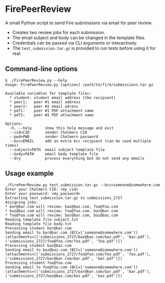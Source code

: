 # FirePeerReview

A small Python script to send Fire submissions via email for peer review.

* Creates two review jobs for each submission.
* The email subject and body can be changed in the template files.
* Credentials can be passed via CLI arguments or interactively.
* The `test_submission.tar.gz` is provided to run tests before using it for real.

## Command-line options

```
$ ./FirePeerReview.py --help
Usage: FirePeerReview.py [options] /path/to/fire/submissions.tar.gz

Available variables for template files:
  * student: student email address (the recipient)
  * peer1:   peer #1 email address
  * peer2:   peer #2 email adress
  * pdf1:    peer #1 PDF attachment name
  * pdf2:    peer #2 PDF attachment name

Options:
  -h, --help      show this help message and exit
  --cid=CID       sender Chalmers CID
  --pwd=PWD       sender Chalmers password
  --bcc=EMAIL     add an extra bcc recipient (can be used multiple times)
  --subject=PATH  email subject template file
  --body=PATH     email body template file
  --dry           process everything but do not send any emails
```

## Usage example

```
./FirePeerReview.py test_submission.tar.gz --bcc=someone@somewhere.com
Enter your Chalmers CID: <my_cid>
Enter your password: <my_password>
Extracting test_submission.tar.gz to submissions_2727
Assigning jobs:
* bar@bar.com will review: baz@baz.com, foo@foo.com
* baz@baz.com will review: foo@foo.com, bar@bar.com
* foo@foo.com will review: bar@bar.com, baz@baz.com
Reading template file subject.txt
Reading template file body.txt
Processing student bar@bar.com
Sending email to bar@bar.com (BCC=['someone@somewhere.com']) (attachments=[('submissions_2727/baz@baz.com/baz.pdf', 'baz.pdf'), ('submissions_2727/foo@foo.com/foo.pdf', 'foo.pdf')])
Processing student baz@baz.com
Sending email to baz@baz.com (BCC=['someone@somewhere.com']) (attachments=[('submissions_2727/foo@foo.com/foo.pdf', 'foo.pdf'), ('submissions_2727/bar@bar.com/bar.pdf', 'bar.pdf')])
Processing student foo@foo.com
Sending email to foo@foo.com (BCC=['someone@somewhere.com']) (attachments=[('submissions_2727/bar@bar.com/bar.pdf', 'bar.pdf'), ('submissions_2727/baz@baz.com/baz.pdf', 'baz.pdf')])
```